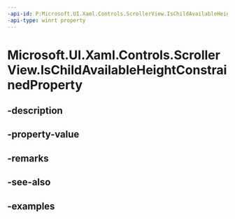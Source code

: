 ```yaml
---
-api-id: P:Microsoft.UI.Xaml.Controls.ScrollerView.IsChildAvailableHeightConstrainedProperty
-api-type: winrt property
---
```


<!-- Property syntax.
public DependencyProperty IsChildAvailableHeightConstrainedProperty { get; }
-->

# Microsoft.UI.Xaml.Controls.ScrollerView.IsChildAvailableHeightConstrainedProperty

## -description

## -property-value

## -remarks

## -see-also

## -examples

